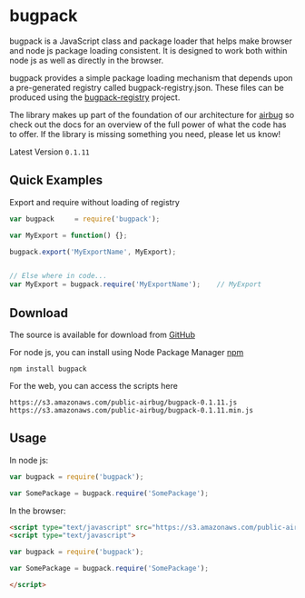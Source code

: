 # bugpack

bugpack is a JavaScript class and package loader that helps make browser and
node js package loading consistent. It is designed to work both within node
js as well as directly in the browser.

bugpack provides a simple package loading mechanism that depends upon a
pre-generated registry called bugpack-registry.json. These files can be
produced using the [bugpack-registry](https://github.com/airbug/bugpack-registry) project.

The library makes up part of the foundation of our architecture for [airbug](http://airbug.com)
so check out the docs for an overview of the full power of what the code has
to offer. If the library is missing something you need, please let us know!

Latest Version `0.1.11`


## Quick Examples

Export and require without loading of registry
```javascript
var bugpack     = require('bugpack');

var MyExport = function() {};

bugpack.export('MyExportName', MyExport);


// Else where in code...
var MyExport = bugpack.require('MyExportName');    // MyExport
```

## Download

The source is available for download from [GitHub](https://github.com/airbug/bugpack)

For node js, you can install using Node Package Manager [npm](https://www.npmjs.org/package/bugpack)

    npm install bugpack

For the web, you can access the scripts here

    https://s3.amazonaws.com/public-airbug/bugpack-0.1.11.js
    https://s3.amazonaws.com/public-airbug/bugpack-0.1.11.min.js


## Usage

In node js:

```javascript
var bugpack = require('bugpack');

var SomePackage = bugpack.require('SomePackage');
```

In the browser:

```html
<script type="text/javascript" src="https://s3.amazonaws.com/public-airbug/bugpack-0.1.11.js"></script>
<script type="text/javascript">

var bugpack = require('bugpack');

var SomePackage = bugpack.require('SomePackage');

</script>
```

